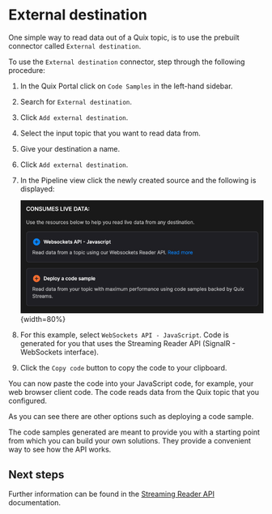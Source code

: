 # External destination

One simple way to read data out of a Quix topic, is to use the prebuilt connector called `External destination`.

To use the `External destination` connector, step through the following procedure:

1. In the Quix Portal click on `Code Samples` in the left-hand sidebar. 

2. Search for `External destination`. 

3. Click `Add external destination`.

4. Select the input topic that you want to read data from.

5. Give your destination a name.

6. Click `Add external destination`.

7. In the Pipeline view click the newly created source and the following is displayed:

    ![External destination options](../../images/external-destination-options.png){width=80%}

8. For this example, select `WebSockets API - JavaScript`. Code is generated for you that uses the Streaming Reader API (SignalR - WebSockets interface).

9. Click the `Copy code` button to copy the code to your clipboard. 

You can now paste the code into your JavaScript code, for example, your web browser client code. The code reads data from the Quix topic that you configured.

As you can see there are other options such as deploying a code sample. 

The code samples generated are meant to provide you with a starting point from which you can build your own solutions. They provide a convenient way to see how the API works.

## Next steps

Further information can be found in the [Streaming Reader API](../../apis/streaming-reader-api/overview.md) documentation.
